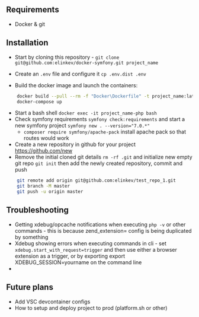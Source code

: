 ## Requirements
- Docker & git

## Installation

- Start by cloning this repository - `git clone git@github.com:elinkev/docker-symfony.git project_name`

- Create an `.env` file and configure it `cp .env.dist .env` 

- Build the docker image and launch the containers:
```bash
    docker build --pull --rm -f "Docker\Dockerfile" -t project_name:latest "Docker"
    docker-compose up
```

- Start a bash shell `docker exec -it project_name-php bash` 
- Check symfony requirements `symfony check:requirements` and start a new symfony project `symfony new . --version="7.0.*"`
    - `composer require symfony/apache-pack` install apache pack so that routes would work
- Create a new repository in github for your project https://github.com/new 
- Remove the initial cloned git details `rm -rf .git` and initialize new empty git repo `git init` then add the newly created repository, commit and push
```bash
    git remote add origin git@github.com:elinkev/test_repo_1.git
    git branch -M master
    git push -u origin master
```
## Troubleshooting
- Getting xdebug/opcache notifications when executing `php -v` or other commands - this is because zend_extension= config is being duplicated by something
- Xdebug showing errors when executing commands in cli - set `xdebug.start_with_request=trigger` and then use either a browser extension as a trigger, or by exporting export XDEBUG_SESSION=yourname on the command line
- 
## Future plans
- Add VSC devcontainer configs
- How to setup and deploy project to prod (platform.sh or other)
